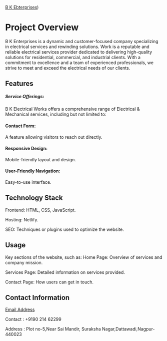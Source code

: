 [B K Ebterprises](https://bkenterprises.netlify.app/))
 
 # Project Overview
B K Enterprises is a dynamic and customer-focused company specializing in electrical services and rewinding solutions. Work is a reputable and reliable electrical services provider dedicated to delivering high-quality solutions for residential, commercial, and industrial clients. With a commitment to excellence and a team of experienced professionals, we strive to meet and exceed the electrical needs of our clients.
## Features
##### Service Offerings: 
B K Electrical Works offers a comprehensive range of Electrical & Mechanical services, including but not limited to:
#### Contact Form: 
A feature allowing visitors to reach out directly.
#### Responsive Design: 
Mobile-friendly layout and design.
#### User-Friendly Navigation: 
Easy-to-use interface.
## Technology Stack
Frontend:  HTML, CSS, JavaScript.

Hosting: Netlify.

SEO: Techniques or plugins used to optimize the website.
## Usage
Key sections of the website, such as:
Home Page: Overview of services and company mission.

Services Page: Detailed information on services provided.

Contact Page: How users can get in touch.
## Contact Information
[Email Address](bkenterprises.rew2021@gmail.com)

Contact : +9190 214 62299 

 Address : Plot no-5,Near Sai Mandir, Suraksha Nagar,Dattawadi,Nagpur-440023 
